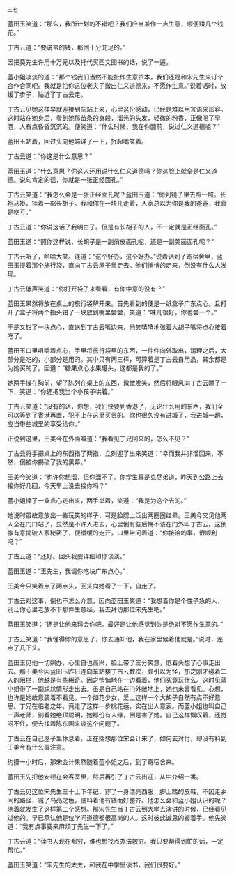     三七 

   蓝田玉笑道：“那么，我所计划的不错吧？我们应当兼作一点生意，顺便赚几个钱花。”

   丁古云道：“要说带的钱，那倒十分充足的。”

   因把莫先生许用十万元以及托代买西文图书的话，说了一遍。

   蓝小姐淡淡的道：“那个钱我们当然不能扯作生意资本，我们还是和宋先生来订个合作合同吧。我就是怕你这位老夫子搬出仁义道德来，不愿作生意。”说着话时，放缓了步子，贴近了丁古云走。

   丁古云见她这样早就迎接到车站上来，心里这份感动，已经是难以用言语来形容。这时站在她身后，看到她那苗条的身段，溜光的头发，轻微的粉香，正像喝了早酒，人有点昏昏沉沉的。便笑道：“什么时候，我在你面前，说过仁义道德呢？”

   蓝田玉站着，回过头向他端详了一下，抿起嘴笑着。

   丁古云道：“你这是什么意思？”

   蓝田玉道：“什么意思？你这人还用说什么仁义道德吗？你这脸上就全是仁义道德。说句肯定的话，你就是一张正经面孔。”

   丁古云笑道：“我怎么会是一张正经面孔呢？蓝田玉道：“你到镜子里去照一照。长袍马褂，挂着一部长胡子。我和你在一块儿走着，人家总以为你是我的爸爸，我真是吃亏。”

   丁古云道：“你说这话了我明白了。但是有长胡子的人，不一定就是正经面孔。”

   蓝田玉道：“照你这样说，长胡子是一副俏皮面孔呢，还是一副美丽面孔呢？”

   丁古云听了，哈哈大笑。连道：“这个好办，这个好办。”说着话到了寄宿舍里，蓝田玉提着那个旅行袋，直向丁古云屋子里走去。他们悄悄的走来，倒没有什么人发现。

   丁古云低声笑道：“你打开袋子来看看，有你中意的没有？”

   蓝田玉果然将放在桌上的旅行袋解开来。首先看到的便是一纸盒子广东点心。且打开了盒子将两个指头钳了一块放到嘴里尝尝，笑道：“味儿很好，你也尝一个。”

   于是又钳了一块点心，直送到丁古云嘴边来，他笑嘻嘻地张着大胡子嘴将点心接着吃了。

   蓝田玉口里咀嚼着点心，手里将旅行袋里的东西，一件件向外取出，清理之后，大部分是吃的，小部分是用的。其中只有两三样，可算着是丁古云自用品，其余都是为她买的了。因道：“糖果点心水果罐头，这都是我的了。”

   她两手操在胸前，望了陈列在桌上的东西，微微发笑，然后将眼风向丁古云瞟了一下，笑道：“你还把我当个小孩子哄着。”

   丁古云笑道：“没有的话，你想，我们快要到香港了，无论什么用的东西，我们全可以等到了香港再置，犯不上在这里买贵的。你也很久没有进城了，我进城一趟，应当带些城里的享受给你。”

   正说到这里，王美今在外面喊道：“我看见丁兄回来的，怎么不见？”

   丁古云将手把桌上的东西指了两指，立刻迎了出来笑道：“幸而我并非溜回来，不然，倒被你揭破了我的黑幕。”

   王美今笑道：“也许你想溜，但你溜不了。你学生真是克尽弟道，昨天到公路上去接你好几回，今天早上没去接你吗？”

   蓝小姐捧了一盒点心走出来，两手举着，笑道：“我是为这个去的。”

   她说时虽故意放出一些玩笑的样子，可是脸腮上泛出两圈圈红晕。王美今又见他两人全在门口站了，显然是不许人进去，心里倒有些后悔不该在门外叫丁古云。这倒像有意揭破人家秘密了，便缓缓的走开，口里带问着道：“你接洽的事，很顺利吗？”

   丁古云道：“还好。回头我要详细和你谈谈。”

   蓝田玉道：“王先生，我请你吃块广东点心。”

   王美今只笑着点了两点头，回头向她看了一下，自走了。

   丁古云对这事，倒也不怎么介意，因向蓝田玉笑道：“我想着你是个性子急的人，别让你心里老放不下那件生意经，我去拜访那位宋先生吧。”

   蓝田玉笑道：“还是让他来拜会你吧。最好是让他感觉到你是绝对不愿作生意的。”

   丁古云笑道：“我懂得你的意思了，你去通知他，我在家里候着他就是。”说时，连点了几下头。

   蓝田玉见他一切照办，心里自也高兴，脸上带了三分笑意，低着头想了心事走出去。那王美今因蓝田玉昨日连向车站接丁古云数次，颇引以为怪，加之刚才碰着二人的阻拦，他越是有些稀奇。因之悄悄地在一边看着，他们究竟玩什么。这时见蓝小姐带了一副尴尬情形走出去。虽是自己站在门外敞地上，她也未曾看见。心想，也许是她故意装着不看见。一个如花少女，爱上这样一个大胡子自然有点不好意思。丁兄在临老之年，竟走了这样一步桃花运，实在出人意表。而蓝小姐也叫自己一声老师，别看她绝顶聪明，她那份有人缘，倒是害了她。自己这样慨叹着，还觉闷不住，便去找着陈东圃来谈这个问题了。

   丁古云在自己屋子里休息着，正在揣想那位宋会计来了，如何去对付，却没有料到王美今有什么事注意。

   约摸一小时后，那宋会计果然随着蓝小姐之后，到了寄宿舍来。

   蓝田玉先把他安顿在会客室里，然后再引了丁古云出迎，从中介绍一番。

   丁古云见这位宋先生三十上下年纪，穿了一身漂亮西服，脚上踏的皮鞋，不因走乡间的路径，减了乌亮之色，便料着他有钱而好整齐。他怎么会和蓝小姐认识的呢？随着就发生了这样第二个感想。那宋先生当丁古云到大学去演讲的时候，已经看见过他的。早已承认他是位学问道德都很高尚的人。这时彼此诚恳的握着手。他先笑道：“我有点事要来麻烦丁先生一下了。”

   丁古云道：“读书人现在都穷，谁也想找点办法救穷。我只要帮得到忙的话，一定帮忙。”

   蓝田玉笑道：“宋先生的太太，和我在中学里读书，我们很要好。”

